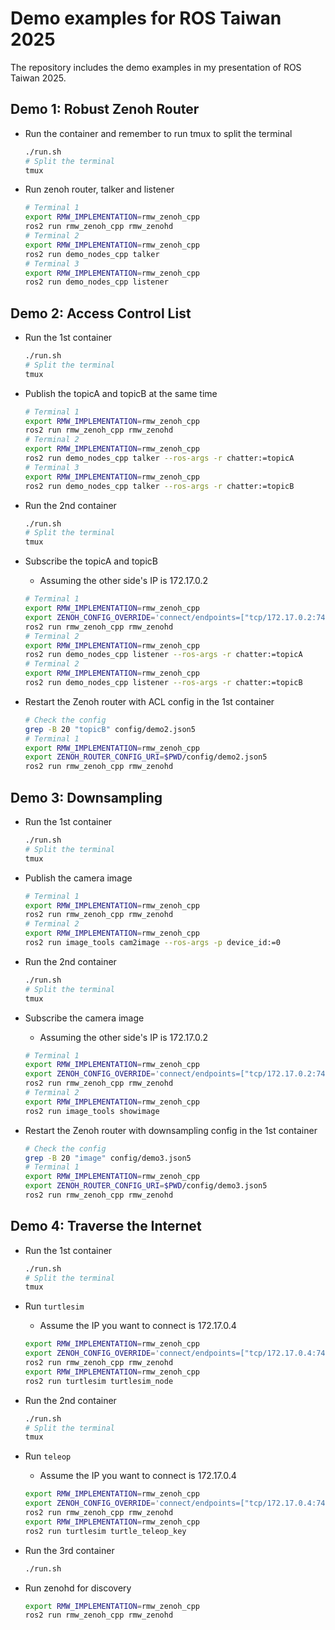 # Demo examples for ROS Taiwan 2025

The repository includes the demo examples in my presentation of ROS Taiwan 2025.

## Demo 1: Robust Zenoh Router

* Run the container and remember to run tmux to split the terminal

  ```bash
  ./run.sh
  # Split the terminal
  tmux
  ```

* Run zenoh router, talker and listener

  ```bash
  # Terminal 1
  export RMW_IMPLEMENTATION=rmw_zenoh_cpp
  ros2 run rmw_zenoh_cpp rmw_zenohd
  # Terminal 2
  export RMW_IMPLEMENTATION=rmw_zenoh_cpp
  ros2 run demo_nodes_cpp talker
  # Terminal 3
  export RMW_IMPLEMENTATION=rmw_zenoh_cpp
  ros2 run demo_nodes_cpp listener
  ```

## Demo 2: Access Control List

* Run the 1st container

  ```bash
  ./run.sh
  # Split the terminal
  tmux
  ```

* Publish the topicA and topicB at the same time

  ```bash
  # Terminal 1
  export RMW_IMPLEMENTATION=rmw_zenoh_cpp
  ros2 run rmw_zenoh_cpp rmw_zenohd
  # Terminal 2
  export RMW_IMPLEMENTATION=rmw_zenoh_cpp
  ros2 run demo_nodes_cpp talker --ros-args -r chatter:=topicA
  # Terminal 3
  export RMW_IMPLEMENTATION=rmw_zenoh_cpp
  ros2 run demo_nodes_cpp talker --ros-args -r chatter:=topicB
  ```

* Run the 2nd container

  ```bash
  ./run.sh
  # Split the terminal
  tmux
  ```

* Subscribe the topicA and topicB
  * Assuming the other side's IP is 172.17.0.2

  ```bash
  # Terminal 1
  export RMW_IMPLEMENTATION=rmw_zenoh_cpp
  export ZENOH_CONFIG_OVERRIDE='connect/endpoints=["tcp/172.17.0.2:7447"]'
  ros2 run rmw_zenoh_cpp rmw_zenohd
  # Terminal 2
  export RMW_IMPLEMENTATION=rmw_zenoh_cpp
  ros2 run demo_nodes_cpp listener --ros-args -r chatter:=topicA
  # Terminal 2
  export RMW_IMPLEMENTATION=rmw_zenoh_cpp
  ros2 run demo_nodes_cpp listener --ros-args -r chatter:=topicB
  ```

* Restart the Zenoh router with ACL config in the 1st container

  ```bash
  # Check the config
  grep -B 20 "topicB" config/demo2.json5
  # Terminal 1
  export RMW_IMPLEMENTATION=rmw_zenoh_cpp
  export ZENOH_ROUTER_CONFIG_URI=$PWD/config/demo2.json5
  ros2 run rmw_zenoh_cpp rmw_zenohd
  ```

## Demo 3: Downsampling

* Run the 1st container

  ```bash
  ./run.sh
  # Split the terminal
  tmux
  ```

* Publish the camera image

  ```bash
  # Terminal 1
  export RMW_IMPLEMENTATION=rmw_zenoh_cpp
  ros2 run rmw_zenoh_cpp rmw_zenohd
  # Terminal 2
  export RMW_IMPLEMENTATION=rmw_zenoh_cpp
  ros2 run image_tools cam2image --ros-args -p device_id:=0
  ```

* Run the 2nd container

  ```bash
  ./run.sh
  # Split the terminal
  tmux
  ```

* Subscribe the camera image
  * Assuming the other side's IP is 172.17.0.2

  ```bash
  # Terminal 1
  export RMW_IMPLEMENTATION=rmw_zenoh_cpp
  export ZENOH_CONFIG_OVERRIDE='connect/endpoints=["tcp/172.17.0.2:7447"]'
  ros2 run rmw_zenoh_cpp rmw_zenohd
  # Terminal 2
  export RMW_IMPLEMENTATION=rmw_zenoh_cpp
  ros2 run image_tools showimage
  ```

* Restart the Zenoh router with downsampling config in the 1st container

  ```bash
  # Check the config
  grep -B 20 "image" config/demo3.json5
  # Terminal 1
  export RMW_IMPLEMENTATION=rmw_zenoh_cpp
  export ZENOH_ROUTER_CONFIG_URI=$PWD/config/demo3.json5
  ros2 run rmw_zenoh_cpp rmw_zenohd
  ```

## Demo 4: Traverse the Internet

* Run the 1st container

  ```bash
  ./run.sh
  # Split the terminal
  tmux
  ```

* Run `turtlesim`
  * Assume the IP you want to connect is 172.17.0.4

  ```bash
  export RMW_IMPLEMENTATION=rmw_zenoh_cpp
  export ZENOH_CONFIG_OVERRIDE='connect/endpoints=["tcp/172.17.0.4:7447"]'
  ros2 run rmw_zenoh_cpp rmw_zenohd
  export RMW_IMPLEMENTATION=rmw_zenoh_cpp
  ros2 run turtlesim turtlesim_node
  ```

* Run the 2nd container

  ```bash
  ./run.sh
  # Split the terminal
  tmux
  ```

* Run `teleop`
  * Assume the IP you want to connect is 172.17.0.4

  ```bash
  export RMW_IMPLEMENTATION=rmw_zenoh_cpp
  export ZENOH_CONFIG_OVERRIDE='connect/endpoints=["tcp/172.17.0.4:7447"]'
  ros2 run rmw_zenoh_cpp rmw_zenohd
  export RMW_IMPLEMENTATION=rmw_zenoh_cpp
  ros2 run turtlesim turtle_teleop_key
  ```

* Run the 3rd container

  ```bash
  ./run.sh
  ```

* Run zenohd for discovery

  ```bash
  export RMW_IMPLEMENTATION=rmw_zenoh_cpp
  ros2 run rmw_zenoh_cpp rmw_zenohd
  ```
